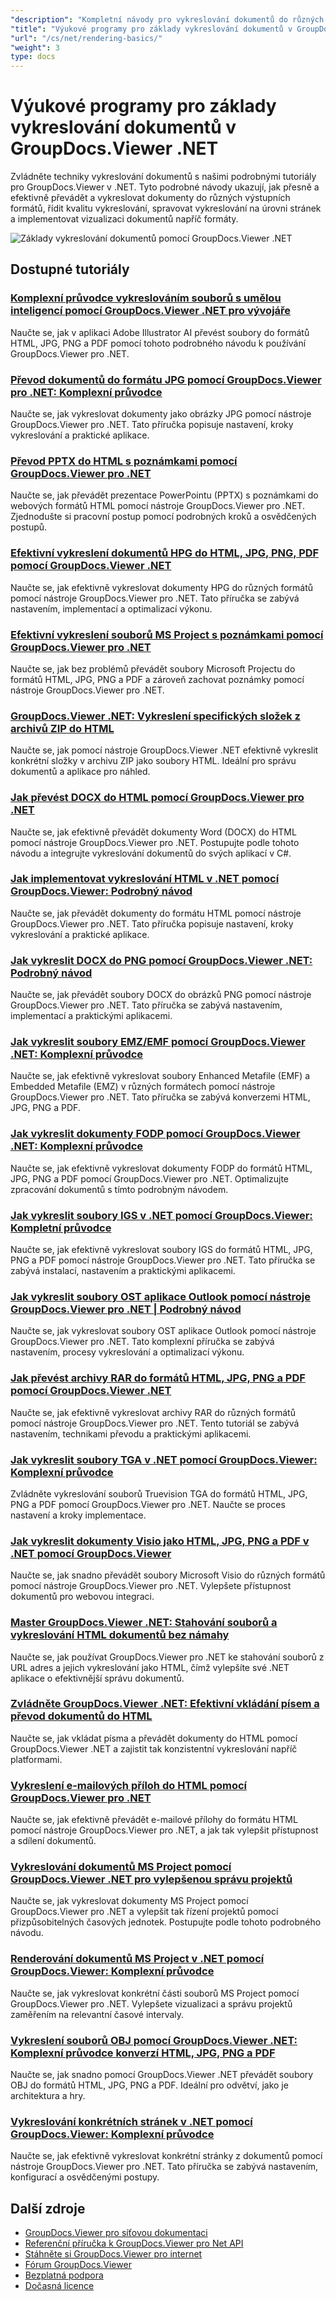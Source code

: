 ```yaml
---
"description": "Kompletní návody pro vykreslování dokumentů do různých výstupních formátů včetně HTML, PDF a obrazových formátů pomocí GroupDocs.Viewer pro .NET."
"title": "Výukové programy pro základy vykreslování dokumentů v GroupDocs.Viewer .NET"
"url": "/cs/net/rendering-basics/"
"weight": 3
type: docs
---
```

# Výukové programy pro základy vykreslování dokumentů v GroupDocs.Viewer .NET

Zvládněte techniky vykreslování dokumentů s našimi podrobnými tutoriály pro GroupDocs.Viewer v .NET. Tyto podrobné návody ukazují, jak přesně a efektivně převádět a vykreslovat dokumenty do různých výstupních formátů, řídit kvalitu vykreslování, spravovat vykreslování na úrovni stránek a implementovat vizualizaci dokumentů napříč formáty.

![Základy vykreslování dokumentů pomocí GroupDocs.Viewer .NET](/viewer/rendering-basics/image.png)

## Dostupné tutoriály

### [Komplexní průvodce vykreslováním souborů s umělou inteligencí pomocí GroupDocs.Viewer .NET pro vývojáře](./render-ai-groupdocs-viewer-net-guide/)
Naučte se, jak v aplikaci Adobe Illustrator AI převést soubory do formátů HTML, JPG, PNG a PDF pomocí tohoto podrobného návodu k používání GroupDocs.Viewer pro .NET.

### [Převod dokumentů do formátu JPG pomocí GroupDocs.Viewer pro .NET: Komplexní průvodce](./render-documents-jpg-groupdocs-viewer-dotnet/)
Naučte se, jak vykreslovat dokumenty jako obrázky JPG pomocí nástroje GroupDocs.Viewer pro .NET. Tato příručka popisuje nastavení, kroky vykreslování a praktické aplikace.

### [Převod PPTX do HTML s poznámkami pomocí GroupDocs.Viewer pro .NET](./render-pptx-notes-html-groupdocs-viewer-net/)
Naučte se, jak převádět prezentace PowerPointu (PPTX) s poznámkami do webových formátů HTML pomocí nástroje GroupDocs.Viewer pro .NET. Zjednodušte si pracovní postup pomocí podrobných kroků a osvědčených postupů.

### [Efektivní vykreslení dokumentů HPG do HTML, JPG, PNG, PDF pomocí GroupDocs.Viewer .NET](./groupdocs-viewer-net-hpg-rendering-guide/)
Naučte se, jak efektivně vykreslovat dokumenty HPG do různých formátů pomocí nástroje GroupDocs.Viewer pro .NET. Tato příručka se zabývá nastavením, implementací a optimalizací výkonu.

### [Efektivní vykreslení souborů MS Project s poznámkami pomocí GroupDocs.Viewer pro .NET](./groupdocs-viewer-ms-project-notes-conversion/)
Naučte se, jak bez problémů převádět soubory Microsoft Projectu do formátů HTML, JPG, PNG a PDF a zároveň zachovat poznámky pomocí nástroje GroupDocs.Viewer pro .NET.

### [GroupDocs.Viewer .NET: Vykreslení specifických složek z archivů ZIP do HTML](./groupdocs-viewer-dotnet-render-zip-folders-html/)
Naučte se, jak pomocí nástroje GroupDocs.Viewer .NET efektivně vykreslit konkrétní složky v archivu ZIP jako soubory HTML. Ideální pro správu dokumentů a aplikace pro náhled.

### [Jak převést DOCX do HTML pomocí GroupDocs.Viewer pro .NET](./render-docx-html-groupdocs-viewer-dotnet/)
Naučte se, jak efektivně převádět dokumenty Word (DOCX) do HTML pomocí nástroje GroupDocs.Viewer pro .NET. Postupujte podle tohoto návodu a integrujte vykreslování dokumentů do svých aplikací v C#.

### [Jak implementovat vykreslování HTML v .NET pomocí GroupDocs.Viewer: Podrobný návod](./implement-net-html-rendering-groupdocs-viewer/)
Naučte se, jak převádět dokumenty do formátu HTML pomocí nástroje GroupDocs.Viewer pro .NET. Tato příručka popisuje nastavení, kroky vykreslování a praktické aplikace.

### [Jak vykreslit DOCX do PNG pomocí GroupDocs.Viewer .NET: Podrobný návod](./render-docx-png-groupdocs-viewer-net/)
Naučte se, jak převádět soubory DOCX do obrázků PNG pomocí nástroje GroupDocs.Viewer pro .NET. Tato příručka se zabývá nastavením, implementací a praktickými aplikacemi.

### [Jak vykreslit soubory EMZ/EMF pomocí GroupDocs.Viewer .NET: Komplexní průvodce](./render-emz-emf-groupdocs-viewer-dotnet/)
Naučte se, jak efektivně vykreslovat soubory Enhanced Metafile (EMF) a Embedded Metafile (EMZ) v různých formátech pomocí nástroje GroupDocs.Viewer pro .NET. Tato příručka se zabývá konverzemi HTML, JPG, PNG a PDF.

### [Jak vykreslit dokumenty FODP pomocí GroupDocs.Viewer .NET: Komplexní průvodce](./render-fodp-documents-groupdocs-viewer-net/)
Naučte se, jak efektivně vykreslovat dokumenty FODP do formátů HTML, JPG, PNG a PDF pomocí GroupDocs.Viewer pro .NET. Optimalizujte zpracování dokumentů s tímto podrobným návodem.

### [Jak vykreslit soubory IGS v .NET pomocí GroupDocs.Viewer: Kompletní průvodce](./render-igs-files-groupdocs-viewer-dotnet/)
Naučte se, jak efektivně vykreslovat soubory IGS do formátů HTML, JPG, PNG a PDF pomocí nástroje GroupDocs.Viewer pro .NET. Tato příručka se zabývá instalací, nastavením a praktickými aplikacemi.

### [Jak vykreslit soubory OST aplikace Outlook pomocí nástroje GroupDocs.Viewer pro .NET | Podrobný návod](./render-outlook-ost-groupdocs-viewer-net/)
Naučte se, jak vykreslovat soubory OST aplikace Outlook pomocí nástroje GroupDocs.Viewer pro .NET. Tato komplexní příručka se zabývá nastavením, procesy vykreslování a optimalizací výkonu.

### [Jak převést archivy RAR do formátů HTML, JPG, PNG a PDF pomocí GroupDocs.Viewer .NET](./rendering-rar-archives-using-groupdocs-viewer-net/)
Naučte se, jak efektivně vykreslovat archivy RAR do různých formátů pomocí nástroje GroupDocs.Viewer pro .NET. Tento tutoriál se zabývá nastavením, technikami převodu a praktickými aplikacemi.

### [Jak vykreslit soubory TGA v .NET pomocí GroupDocs.Viewer: Komplexní průvodce](./render-tga-files-dotnet-groupdocs-viewer/)
Zvládněte vykreslování souborů Truevision TGA do formátů HTML, JPG, PNG a PDF pomocí GroupDocs.Viewer pro .NET. Naučte se proces nastavení a kroky implementace.

### [Jak vykreslit dokumenty Visio jako HTML, JPG, PNG a PDF v .NET pomocí GroupDocs.Viewer](./groupdocs-viewer-dotnet-render-visio-documents-html-jpg-png-pdf/)
Naučte se, jak snadno převádět soubory Microsoft Visio do různých formátů pomocí nástroje GroupDocs.Viewer pro .NET. Vylepšete přístupnost dokumentů pro webovou integraci.

### [Master GroupDocs.Viewer .NET: Stahování souborů a vykreslování HTML dokumentů bez námahy](./mastering-groupdocs-viewer-net-file-download-html-rendering/)
Naučte se, jak používat GroupDocs.Viewer pro .NET ke stahování souborů z URL adres a jejich vykreslování jako HTML, čímž vylepšíte své .NET aplikace o efektivnější správu dokumentů.

### [Zvládněte GroupDocs.Viewer .NET: Efektivní vkládání písem a převod dokumentů do HTML](./embed-fonts-convert-docs-groupdocs-viewer-net/)
Naučte se, jak vkládat písma a převádět dokumenty do HTML pomocí GroupDocs.Viewer .NET a zajistit tak konzistentní vykreslování napříč platformami.

### [Vykreslení e-mailových příloh do HTML pomocí GroupDocs.Viewer pro .NET](./render-email-attachments-html-groupdocs-viewer-net/)
Naučte se, jak efektivně převádět e-mailové přílohy do formátu HTML pomocí nástroje GroupDocs.Viewer pro .NET, a jak tak vylepšit přístupnost a sdílení dokumentů.

### [Vykreslování dokumentů MS Project pomocí GroupDocs.Viewer .NET pro vylepšenou správu projektů](./render-ms-project-docs-groupdocs-viewer-net/)
Naučte se, jak vykreslovat dokumenty MS Project pomocí GroupDocs.Viewer pro .NET a vylepšit tak řízení projektů pomocí přizpůsobitelných časových jednotek. Postupujte podle tohoto podrobného návodu.

### [Renderování dokumentů MS Project v .NET pomocí GroupDocs.Viewer: Komplexní průvodce](./render-ms-project-dotnet-groupdocs-viewer/)
Naučte se, jak vykreslovat konkrétní části souborů MS Project pomocí GroupDocs.Viewer pro .NET. Vylepšete vizualizaci a správu projektů zaměřením na relevantní časové intervaly.

### [Vykreslení souborů OBJ pomocí GroupDocs.Viewer .NET: Komplexní průvodce konverzí HTML, JPG, PNG a PDF](./render-obj-files-groupdocs-viewer-net/)
Naučte se, jak snadno pomocí GroupDocs.Viewer .NET převádět soubory OBJ do formátů HTML, JPG, PNG a PDF. Ideální pro odvětví, jako je architektura a hry.

### [Vykreslování konkrétních stránek v .NET pomocí GroupDocs.Viewer: Komplexní průvodce](./groupdocs-viewer-net-rendering-pages-guide/)
Naučte se, jak efektivně vykreslovat konkrétní stránky z dokumentů pomocí nástroje GroupDocs.Viewer pro .NET. Tato příručka se zabývá nastavením, konfigurací a osvědčenými postupy.

## Další zdroje

- [GroupDocs.Viewer pro síťovou dokumentaci](https://docs.groupdocs.com/viewer/net/)
- [Referenční příručka k GroupDocs.Viewer pro Net API](https://reference.groupdocs.com/viewer/net/)
- [Stáhněte si GroupDocs.Viewer pro internet](https://releases.groupdocs.com/viewer/net/)
- [Fórum GroupDocs.Viewer](https://forum.groupdocs.com/c/viewer/9)
- [Bezplatná podpora](https://forum.groupdocs.com/)
- [Dočasná licence](https://purchase.groupdocs.com/temporary-license/)